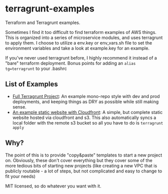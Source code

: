 # terragrunt-examples
Terraform and Terragrunt examples.

Sometimes I find it too difficult to find terraform examples of AWS things. This is organized into a series of microservice modules, and uses terragrunt to apply them. I choose to utilize a env.key or env_vars.sh file to
set the environment variables and take a look at example.key for an example.

If you've never used terragrunt before, I highly recommend it instead of a "bare" terraform deployment. Bonus points for adding an `alias tg=terragrunt` to your .bashrc

## List of Examples
- [Full Terragrunt Project](terragrunt_full_example/): An example mono-repo style with dev and prod deployments, and keeping things as DRY as possible while still making sense.
- [An example static website with Cloudfront](modules/cloudfront_static_website): A simple, but complete static
website hosted via cloudfront and s3. This also automatically syncs a local folder with the remote s3 bucket so
all you have to do is `terragrunt apply`

## Why?

The point of this is to provide "copy&paste" templates to start a new project on. Obviously, these don't cover everything but they cover some of the more tedious bits of starting new projects (like creating a new VPC that is publicly routable - a lot of steps, but not complicated and easy to change to fit your needs)

MIT licensed, so do whatever you want with it.
